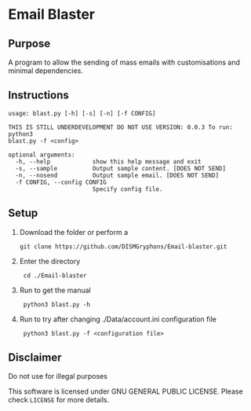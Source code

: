 # Email Blaster

## Purpose
A program to allow the sending of mass emails with customisations and minimal dependencies.

## Instructions
```
usage: blast.py [-h] [-s] [-n] [-f CONFIG]

THIS IS STILL UNDERDEVELOPMENT DO NOT USE VERSION: 0.0.3 To run: python3
blast.py -f <config>

optional arguments:
  -h, --help            show this help message and exit
  -s, --sample          Output sample content. [DOES NOT SEND]
  -n, --nosend          Output sample email. [DOES NOT SEND]
  -f CONFIG, --config CONFIG
                        Specify config file. 
```

## Setup
1. Download the folder or perform a 
    ```
    git clone https://github.com/DISMGryphons/Email-blaster.git
    ```
2. Enter the directory
   ```
    cd ./Email-blaster
   ``` 
3. Run to get the manual
   ```
    python3 blast.py -h
   ```
4. Run to try after changing ./Data/account.ini configuration file
   ```
    python3 blast.py -f <configuration file>
   ```

## Disclaimer
Do not use for illegal purposes

This software is licensed under GNU GENERAL PUBLIC LICENSE. Please check `LICENSE` for more details.
